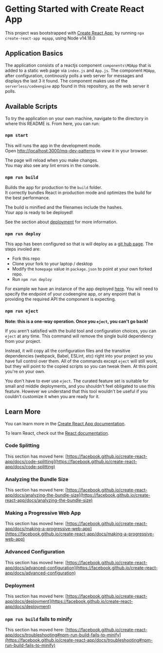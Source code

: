 # Getting Started with Create React App

This project was bootstrapped with [Create React App](https://github.com/facebook/create-react-app), by running `npx create-react-app mqapp`, using Node v14.18.0


## Application Basics

The application consists of a reactjs component `components\MQApp` that is added to a static web page via `index.js` and `App.js`. The component `MQApp`, after configuration, continously polls a web server for messages and displays the last 3 it found. The component makes use of the `serverless/codeengine` app found in this repository, as the web server it polls. 

## Available Scripts

To try the application on your own machine, navigate to the directory in where this README is. From here, you can run:

### `npm start`

This will runs the app in the development mode.\
Open [http://localhost:3000/mq-dev-patterns](http://localhost:3000/mq-dev-patterns) to view it in your browser.

The page will reload when you make changes.\
You may also see any lint errors in the console.


### `npm run build`

Builds the app for production to the `build` folder.\
It correctly bundles React in production mode and optimizes the build for the best performance.

The build is minified and the filenames include the hashes.\
Your app is ready to be deployed!

See the section about [deployment](https://facebook.github.io/create-react-app/docs/deployment) for more information.


### `npm run deploy`

This app has been configured so that is will deploy as a [git hub page](https://create-react-app.dev/docs/deployment/#github-pages). The steps involed are:
* Fork this repo
* Clone your fork to your laptop / desktop
* Modify the `homepage` value in `package.json` to point at your own forked repo.
* Run `npm run deploy` 

For example we have an instance of the app deployed [here](https://chughts.github.io/mq-dev-patterns/). You will need to specify the endpoint of your codeengine app, or any enpoint that is providing the required API the component is expecting.


### `npm run eject`

**Note: this is a one-way operation. Once you `eject`, you can't go back!**

If you aren't satisfied with the build tool and configuration choices, you can `eject` at any time. This command will remove the single build dependency from your project.

Instead, it will copy all the configuration files and the transitive dependencies (webpack, Babel, ESLint, etc) right into your project so you have full control over them. All of the commands except `eject` will still work, but they will point to the copied scripts so you can tweak them. At this point you're on your own.

You don't have to ever use `eject`. The curated feature set is suitable for small and middle deployments, and you shouldn't feel obligated to use this feature. However we understand that this tool wouldn't be useful if you couldn't customize it when you are ready for it.

## Learn More

You can learn more in the [Create React App documentation](https://facebook.github.io/create-react-app/docs/getting-started).

To learn React, check out the [React documentation](https://reactjs.org/).

### Code Splitting

This section has moved here: [https://facebook.github.io/create-react-app/docs/code-splitting](https://facebook.github.io/create-react-app/docs/code-splitting)

### Analyzing the Bundle Size

This section has moved here: [https://facebook.github.io/create-react-app/docs/analyzing-the-bundle-size](https://facebook.github.io/create-react-app/docs/analyzing-the-bundle-size)

### Making a Progressive Web App

This section has moved here: [https://facebook.github.io/create-react-app/docs/making-a-progressive-web-app](https://facebook.github.io/create-react-app/docs/making-a-progressive-web-app)

### Advanced Configuration

This section has moved here: [https://facebook.github.io/create-react-app/docs/advanced-configuration](https://facebook.github.io/create-react-app/docs/advanced-configuration)

### Deployment

This section has moved here: [https://facebook.github.io/create-react-app/docs/deployment](https://facebook.github.io/create-react-app/docs/deployment)

### `npm run build` fails to minify

This section has moved here: [https://facebook.github.io/create-react-app/docs/troubleshooting#npm-run-build-fails-to-minify](https://facebook.github.io/create-react-app/docs/troubleshooting#npm-run-build-fails-to-minify)
